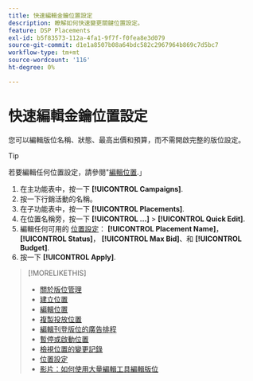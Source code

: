 ```yaml
---
title: 快速編輯金鑰位置設定
description: 瞭解如何快速變更關鍵位置設定。
feature: DSP Placements
exl-id: b5f83573-112a-4fa1-9f7f-f0fea8e3d079
source-git-commit: d1e1a8507b08a64bdc582c2967964b869c7d5bc7
workflow-type: tm+mt
source-wordcount: '116'
ht-degree: 0%

---
```


# 快速編輯金鑰位置設定

<!-- Some placements don't have this option. Clarify which placement types aren't eligible -- is it PG placements, or all placements using private inventory? And anything else? -->

您可以編輯版位名稱、狀態、最高出價和預算，而不需開啟完整的版位設定。

>[!TIP]
>
> 若要編輯任何位置設定，請參閱&quot;[編輯位置](/help/dsp/campaign-management/placements/placement-edit.md).」

1. 在主功能表中，按一下 **[!UICONTROL Campaigns]**.
1. 按一下行銷活動的名稱。
1. 在子功能表中，按一下 **[!UICONTROL Placements]**.
1. 在位置名稱旁，按一下  **[!UICONTROL ...]** > **[!UICONTROL Quick Edit]**.
1. 編輯任何可用的 [位置設定](placement-settings.md)：  **[!UICONTROL Placement Name]**， **[!UICONTROL Status]**， **[!UICONTROL Max Bid]**、和 **[!UICONTROL Budget]**.
1. 按一下 **[!UICONTROL Apply]**.

>[!MORELIKETHIS]
>
>* [關於版位管理](placement-about.md)
>* [建立位置](placement-create.md)
>* [編輯位置](placement-edit.md)
>* [複製投放位置](placement-duplicate.md)
>* [編輯刊登版位的廣告排程](placement-edit-ad-schedule.md)
>* [暫停或啟動位置](placement-pause-activate.md)
>* [檢視位置的變更記錄](placement-change-log.md)
>* [位置設定](placement-settings.md)
>* [影片：如何使用大量編輯工具編輯版位](https://experienceleague.adobe.com/docs/advertising-learn/tutorials/dsp/bulk-edit-placement-tools.html)
